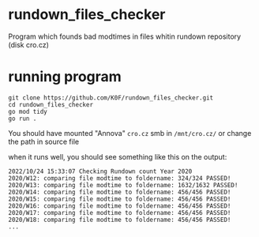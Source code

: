 # rundown_files_checker
Program which founds bad modtimes in files whitin rundown repository (disk cro.cz)


# running program

```
git clone https://github.com/K0F/rundown_files_checker.git
cd rundown_files_checker
go mod tidy
go run .
```

You should have mounted "Annova" `cro.cz` smb in `/mnt/cro.cz/` or change the path in source file


when it runs well, you should see something like this on the output:
```
2022/10/24 15:33:07 Checking Rundown count Year 2020
2020/W12: comparing file modtime to foldername: 324/324 PASSED!
2020/W13: comparing file modtime to foldername: 1632/1632 PASSED!
2020/W14: comparing file modtime to foldername: 456/456 PASSED!
2020/W15: comparing file modtime to foldername: 456/456 PASSED!
2020/W16: comparing file modtime to foldername: 456/456 PASSED!
2020/W17: comparing file modtime to foldername: 456/456 PASSED!
2020/W18: comparing file modtime to foldername: 456/456 PASSED!
...
```
